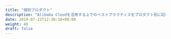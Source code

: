```yaml
---
title: "個別プロダクト"
description: "Alibaba Cloudを活用する上でのベストプラクティスをプロダクト別に記載します。"
date: 2019-07-22T12:30:18+08:00
weight: 40
draft: false
---
```

<!-- descriptionがコンテンツの前に表示されます -->

<!-- コンテンツを書くときはこの下に記載ください -->



<!-- 配下タイトル一覧がコンテンツの後に表示されます -->
